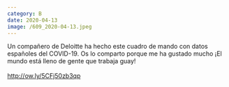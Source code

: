 ```yaml
--- 
category: B 
date: 2020-04-13 
image: /609_2020-04-13.jpeg 
--- 
```


Un compañero de Deloitte ha hecho este cuadro de mando con datos españoles del COVID-19. Os lo comparto porque me ha gustado mucho ¡El mundo está lleno de gente que trabaja guay!<br><br>http://ow.ly/5CFj50zb3qp